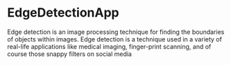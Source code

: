 # EdgeDetectionApp
Edge detection is an image processing technique for finding the boundaries of objects within  images. Edge detection is a technique used in a variety of real-life applications like medical imaging, finger-print scanning, and of course those snappy filters on social media
